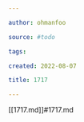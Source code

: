 ```yaml
---

author: ohmanfoo

source: #todo

tags: 

created: 2022-08-07

title: 1717

---
```

[[1717.md]]#1717.md